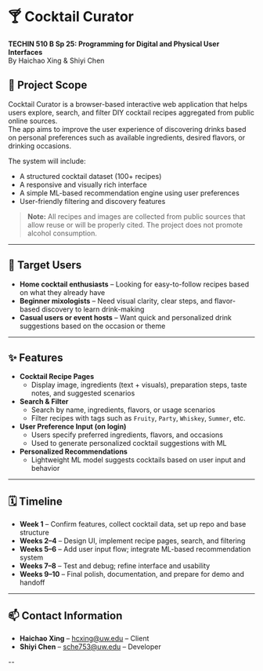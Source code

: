 # 🍸 Cocktail Curator  
**TECHIN 510 B Sp 25: Programming for Digital and Physical User Interfaces**  
By Haichao Xing & Shiyi Chen  

## 🧭 Project Scope  
Cocktail Curator is a browser-based interactive web application that helps users explore, search, and filter DIY cocktail recipes aggregated from public online sources.  
The app aims to improve the user experience of discovering drinks based on personal preferences such as available ingredients, desired flavors, or drinking occasions.  

The system will include:
- A structured cocktail dataset (100+ recipes)
- A responsive and visually rich interface
- A simple ML-based recommendation engine using user preferences  
- User-friendly filtering and discovery features  

> **Note:** All recipes and images are collected from public sources that allow reuse or will be properly cited. The project does not promote alcohol consumption.

---

## 👥 Target Users  
- **Home cocktail enthusiasts** – Looking for easy-to-follow recipes based on what they already have  
- **Beginner mixologists** – Need visual clarity, clear steps, and flavor-based discovery to learn drink-making  
- **Casual users or event hosts** – Want quick and personalized drink suggestions based on the occasion or theme  

---

## ✨ Features  
- **Cocktail Recipe Pages**  
  - Display image, ingredients (text + visuals), preparation steps, taste notes, and suggested scenarios  
- **Search & Filter**  
  - Search by name, ingredients, flavors, or usage scenarios  
  - Filter recipes with tags such as `Fruity`, `Party`, `Whiskey`, `Summer`, etc.  
- **User Preference Input (on login)**  
  - Users specify preferred ingredients, flavors, and occasions  
  - Used to generate personalized cocktail suggestions with ML  
- **Personalized Recommendations**  
  - Lightweight ML model suggests cocktails based on user input and behavior  

---

## 🗓️ Timeline  
- **Week 1** – Confirm features, collect cocktail data, set up repo and base structure  
- **Weeks 2–4** – Design UI, implement recipe pages, search, and filtering  
- **Weeks 5–6** – Add user input flow; integrate ML-based recommendation system  
- **Weeks 7–8** – Test and debug; refine interface and usability  
- **Weeks 9–10** – Final polish, documentation, and prepare for demo and handoff  

---

## 📫 Contact Information  
- **Haichao Xing** – [hcxing@uw.edu](mailto:hcxing@uw.edu) – Client  
- **Shiyi Chen** – [sche753@uw.edu](mailto:sche753@uw.edu) – Developer  

--

